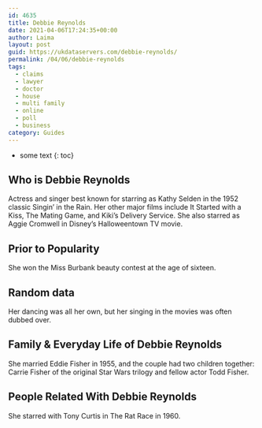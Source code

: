 ```yaml
---
id: 4635
title: Debbie Reynolds
date: 2021-04-06T17:24:35+00:00
author: Laima
layout: post
guid: https://ukdataservers.com/debbie-reynolds/
permalink: /04/06/debbie-reynolds
tags:
  - claims
  - lawyer
  - doctor
  - house
  - multi family
  - online
  - poll
  - business
category: Guides
---
```


* some text
{: toc}


## Who is Debbie Reynolds
                  
                  
                  
Actress and singer best known for starring as Kathy Selden in the 1952 classic Singin&#8217; in the Rain. Her other major films include It Started with a Kiss, The Mating Game, and Kiki&#8217;s Delivery Service. She also starred as Aggie Cromwell in Disney&#8217;s Halloweentown TV movie. 
                  
              
            
              
            
                
                
                
## Prior to Popularity
                  
                  
                  
She won the Miss Burbank beauty contest at the age of sixteen. 
                  
              
            
              
            
                
                
                
## Random data
                  
                  
                  
Her dancing was all her own, but her singing in the movies was often dubbed over. 
                  
              
            
              
            
                
                
                
## Family & Everyday Life of Debbie Reynolds
                  
                  
                  
She married Eddie Fisher in 1955, and the couple had two children together: Carrie Fisher of the original Star Wars trilogy and fellow actor Todd Fisher. 
                  
              
            
              
            
                
                
                
## People Related With Debbie Reynolds
                  
                  
                  
She starred with Tony Curtis in The Rat Race in 1960. 
                  
              
            
              
            
                
              
            
              
              
            
            
              
            
          
          
          